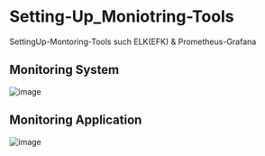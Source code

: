 # Setting-Up_Moniotring-Tools
SettingUp-Montoring-Tools such ELK(EFK) &amp; Prometheus-Grafana


## Monitoring System

![image](https://github.com/user-attachments/assets/ff41ca3f-cd7b-4371-9bee-9fac8a135709)

## Monitoring Application

![image](https://github.com/user-attachments/assets/665551f2-f964-419d-b8d0-2f83971a5da0)

